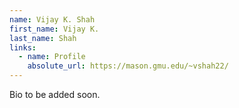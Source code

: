 ```yaml
---
name: Vijay K. Shah
first_name: Vijay K.
last_name: Shah
links:
  - name: Profile
    absolute_url: https://mason.gmu.edu/~vshah22/
---
```


Bio to be added soon.